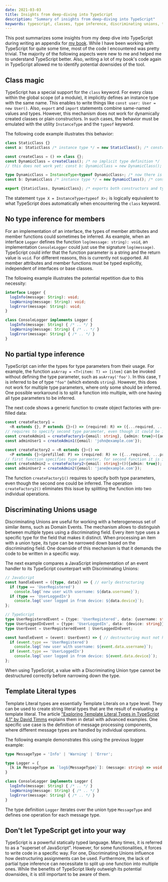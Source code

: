 ```yaml
---
date: 2021-03-03
title: Insights from deep-diving into TypeScript
description: "Summary of insights from deep-diving into TypeScript"
keywords: typescript, classes, type inference, discriminating unions, template literal types
---
```


This post summarizes some insights from my deep dive into TypeScript during writing an appendix for [my book](https://leanpub.com/implementing-ddd-cqrs-and-event-sourcing). While I have been working with TypeScript for quite some time, most of the code I encountered was pretty trivial. The majority of the following aspects were new to me and helped me to understand TypeScript better. Also, writing a lot of my book's code again in TypeScript allowed me to identify potential downsides of the tool.

## Class magic

TypeScript has a special support for the `class` keyword. For every class within the global scope (of a module), it implicitly defines an instance type with the same name. This enables to write things like `const user: User = new User()`. Also, `export` and `import` statements combine same-named values and types. However, this mechanism does not work for dynamically created classes or plain constructors. In such cases, the behavior must be emulated with the utility `InstanceType` and the `typeof` keyword.

The following code example illustrates this behavior:

```typescript
class StaticClass {}
const a: StaticClass /* instance type */ = new StaticClass(); /* constructor */

const createClass = () => class {};
const DynamicClass = createClass(); /* no implicit type definition */
// this does not work yet: const b: DynamicClass = new DynamicClass();

type DynamicClass = InstanceType<typeof DynamicClass>; /* now there is a type */
const b: DynamicClass /* instance type */ = new DynamicClass(); /* constructor */

export {StaticClass, DynamicClass}; /* exports both constructors and types */
```

The statement `type X = InstanceType<typeof X>;` is logically equivalent to what TypeScript does automatically when encountering the `class` keyword.

## No type inference for members

For an implementation of an interface, the types of member attributes and member functions could sometimes be inferred. As example, when an interface `Logger` defines the function `log(message: string): void`, an implementation `ConsoleLogger` could just use the signature `log(message)`. TypeScript could infer that the function parameter is a string and the return value is `void`. For different reasons, this is currently not supported. All member attributes and member functions must be typed explicitly, independent of interfaces or base classes.

The following example illustrates the potential repetition due to this necessity:

```typescript
interface Logger {
  logInfo(message: String): void;
  logWarning(message: String): void;
  logError(message: String): void;
}

class ConsoleLogger implements Logger {
  logInfo(message: String) { /* .. */ }
  logWarning(message: String) { /* .. */ }
  logError(message: String) { /* .. */ }
}
```

## No partial type inference

TypeScript can infer the types for type parameters from their usage. For example, the function `asArray = <T>(item: T) => [item]` can be invoked without defining the type parameter, such as `asArray('foo')`. In this case, `T` is inferred to be of type `"foo"` (which extends `string`). However, this does not work for multiple type parameters, where only some should be inferred. One possible workaround is to split a function into multiple, with one having all type parameters to be inferred.

The next code shows a generic function to create object factories with pre-filled data:

```typescript
const createFactory1 =
  <R extends {}, P extends {}>() => (required: R) => ({...required, ...prefilled});
// requires to specify second type parameter, even though it could be inferred
const createAdmin1 = createFactory1<{email: string}, {admin: true}>({admin: true});
const adminUser1 = createAdmin1({email: 'john@example.com'});

const createFactory2 = <R extends {}>() =>
  <P extends {}>(prefilled: P) => (required: R) => ({...required, ...prefilled});
// first function specifies type parameter, for second function it is inferred
const createAdmin2 = createFactory2<{email: string}>()({admin: true});
const adminUser2 = createAdmin2({email: 'jane@example.com'});
```

The function `createFactory1()` requires to specify both type parameters, even though the second one could be inferred. The operation `createFactory2()` eliminates this issue by splitting the function into two individual operations.

## Discriminating Unions usage

Discriminating Unions are useful for working with a heterogeneous set of similar items, such as Domain Events. The mechanism allows to distinguish between multiple types using a discriminating field. Every item type uses a specific type for the field that makes it distinct. When processing an item with a union type, its type can be narrowed down based on the discriminating field. One downside of this mechanism is that it demands the code to be written in a specific way.

The next example compares a JavaScript implementation of an event handler to its TypeScript counterpart with Discriminating Unions:

```typescript
// JavaScript
const handleEvent = ({type, data}) => { // early destructuring
  if (type == 'UserRegistered')
    console.log(`new user with username: ${data.username}`);
  if (type == 'UserLoggedIn')
    console.log(`user logged in from device: ${data.device}`);
};

// TypeScript
type UserRegisteredEvent = {type: 'UserRegistered', data: {username: string}};
type UserLoggedInEvent = {type: 'UserLoggedIn', data: {device: string}};
type UserEvent = UserRegisteredEvent | UserLoggedInEvent;

const handleEvent = (event: UserEvent) => { // destructuring must not happen here
  if (event.type == 'UserRegistered')
    console.log(`new user with username: ${event.data.username}`);
  if (event.type == 'UserLoggedIn')
    console.log(`user logged in from device: ${event.data.device}`);
};
```

When using TypeScript, a value with a Discriminating Union type cannot be destructured correctly before narrowing down the type.

## Template Literal types

Template Literal types are essentially Template Literals on a type level. They can be used to create string literal types that are the result of evaluating a template literal. The article ["Exploring Template Literal Types in TypeScript 4.1" by David Timms](https://davidtimms.github.io/programming-languages/typescript/2020/11/20/exploring-template-literal-types-in-typescript-4.1.html) explains them in detail with advanced examples. One specific use case is the definition of message processing components, where different message types are handled by individual operations. 

The following example demonstrates this using the previous logger example:

```typescript
type MessageType = 'Info' | 'Warning' | 'Error';

type Logger = {
  [k in MessageType as `log${MessageType}`]: (message: string) => void;
}

class ConsoleLogger implements Logger {
  logInfo(message: String) { /* .. */ }
  logWarning(message: String) { /* .. */ }
  logError(message: String) { /* .. */ }
}
```

The type definition `Logger` iterates over the union type `MessageType` and defines one operation for each message type.

## Don't let TypeScript get into your way

TypeScript is a powerful statically typed language. Many times, it is referred to as a "superset of JavaScript". However, for some functionalities, it forces to write code in a specific way. For one, Discriminating Unions influence how destructuring assignments can be used. Furthermore, the lack of partial type inference can necessitate to split up one function into multiple ones. While the benefits of TypeScript likely outweigh its potential downsides, it is still important to be aware of them.